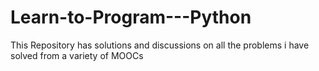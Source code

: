 # Learn-to-Program---Python
This Repository has solutions and discussions on all the problems i have solved from a variety of MOOCs
